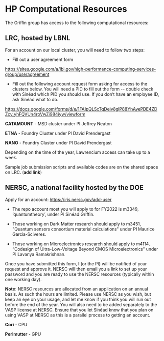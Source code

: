 # HP Computational Resources

The Griffin group has access to the following computational resources: 

## LRC, hosted by LBNL

For an account on our local cluster, you will need to follow two steps:
* Fill out a user agreement form 

<https://sites.google.com/a/lbl.gov/high-performance-computing-services-group/useragreement>

* Fill out the following account request form asking for access to the clusters below. You will need a PID to fill out the form -- double check with Sinéad which PID you should use. If you don’t have an employee ID, ask Sinéad what to do. 

<https://docs.google.com/forms/d/e/1FAIpQLScTqDeiv8glP88YhAyePDE4ZDZcv_yhFQVUn4roVwZi984iyw/viewform>

**CATAMOUNT** -  MSD cluster under PI Jeffrey Neaton

**ETNA** - Foundry Cluster under PI David Prendergast

**NANO** - Foundry Cluster  under PI David Prendergast

Depending on the time of the year, Lawrencium access can take up to a week.

Sample job submission scripts and available codes are on the shared space on LRC. (**add link**)

## NERSC, a national facility hosted by the DOE

Apply for an account:
<https://iris.nersc.gov/add-user>

* The repo account most you will apply to for FY2022 is m3349, ‘quantumtheory’, under PI Sinéad Griffin. 

* Those working on Dark Matter research should apply to m3451, "Quantum sensors consortium material calculations" under PI Maurice Garcia-Sciveres. 

* Those working on Microelectronics research should apply to m4114, “Codesign of Ultra-Low-Voltage Beyond CMOS Microelectronics" under PI Lavanya Ramakrishnan.

Once you have submitted this form, I (or the PI) will be notified of your request and approve it. NERSC will then email you a link to set up your password and you are ready to use the NERSC resources (typically within one working day).

**Note:** NERSC resources are allocated from an application on an annual basis. As such the hours are limited. Please use NERSC as you wish, but keep an eye on your usage, and let me know if you think you will run out before the end of the year. You will also need to be added separately to the VASP license at NERSC. Ensure that you let Sinéad know that you plan on using VASP at NERSC as this is a parallel process to getting an account.

**Cori** - CPU

**Perlmutter** - GPU

